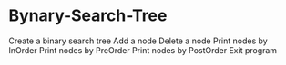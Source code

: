 # Bynary-Search-Tree

Create a binary search tree
Add a node
Delete a node
Print nodes by InOrder
Print nodes by PreOrder
Print nodes by PostOrder
Exit program
